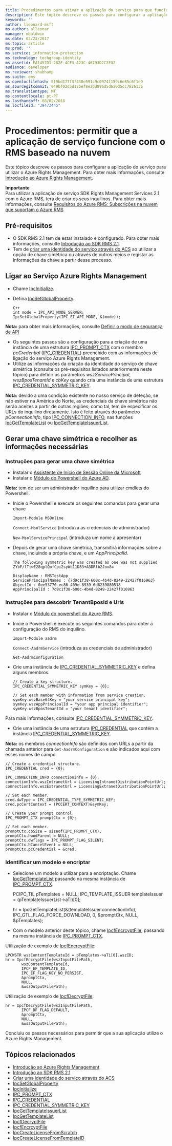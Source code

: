 ```yaml
---
title: Procedimentos para ativar a aplicação do serviço para que funcione com o RMS baseado na nuvem | Azure RMS
description: Este tópico descreve os passos para configurar a aplicação do serviço para utilizar o Azure Rights Management.
keywords: ''
author: lleonard-msft
ms.author: alleonar
manager: mbaldwin
ms.date: 02/23/2017
ms.topic: article
ms.prod: ''
ms.service: information-protection
ms.technology: techgroup-identity
ms.assetid: EA1457D1-282F-4CF3-A23C-46793D2C2F32
audience: developer
ms.reviewer: shubhamp
ms.suite: ems
ms.openlocfilehash: 5f9bd177f3f438e591c9c0974f159c6e85c6f1e9
ms.sourcegitcommit: 949bf02d5d12bef8e26d89ad5d6a0d5cc7826135
ms.translationtype: MT
ms.contentlocale: pt-PT
ms.lasthandoff: 08/02/2018
ms.locfileid: "39473445"
---
```

# <a name="how-to-enable-your-service-application-to-work-with-cloud-based-rms"></a>Procedimentos: permitir que a aplicação de serviço funcione com o RMS baseado na nuvem

Este tópico descreve os passos para configurar a aplicação do serviço para utilizar o Azure Rights Management. Para obter mais informações, consulte [Introdução ao Azure Rights Management](https://technet.microsoft.com/library/jj585016.aspx).

**Importante**  
Para utilizar a aplicação de serviço SDK Rights Management Services 2.1 com o Azure RMS, terá de criar os seus inquilinos. Para obter mais informações, consulte [Requisitos do Azure RMS: Subscrições na nuvem que suportam o Azure RMS](./requirements-subscriptions.md)

## <a name="prerequisites"></a>Pré-requisitos

-   O SDK RMS 2.1 tem de estar instalado e configurado. Para obter mais informações, consulte [Introdução ao SDK RMS 2.1](getting-started-with-ad-rms-2-0.md).
-   Tem de [criar uma identidade do serviço através do ACS](https://msdn.microsoft.com/library/gg185924.aspx) ao utilizar a opção de chave simétrica ou através de outros meios e registar as informações da chave a partir desse processo.

## <a name="connecting-to-the-azure-rights-management-service"></a>Ligar ao Serviço Azure Rights Management

-   Chame [IpcInitialize](https://msdn.microsoft.com/library/jj127295.aspx).
-   Defina [IpcSetGlobalProperty](https://msdn.microsoft.com/library/hh535270.aspx).

        C++
        int mode = IPC_API_MODE_SERVER;
        IpcSetGlobalProperty(IPC_EI_API_MODE, &(mode));


  **Nota:** para obter mais informações, consulte [Definir o modo de segurança de API](setting-the-api-security-mode-api-mode.md)

     
-   Os seguintes passos são a configuração para a criação de uma instância de uma estrutura [IPC\_PROMPT\_CTX](https://msdn.microsoft.com/library/hh535278.aspx) com o membro *pcCredential* ([IPC\_CREDENTIAL](https://msdn.microsoft.com/library/hh535275.aspx)) preenchido com as informações de ligação do serviço Azure Rights Management.
-   Utilize as informações da criação da identidade do serviço de chave simétrica (consulte os pré-requisitos listados anteriormente neste tópico) para definir os parâmetros *wszServicePrincipal*, *wszBposTenantId* e *cbKey* quando cria uma instância de uma estrutura [IPC\_CREDENTIAL\_SYMMETRIC\_KEY](https://msdn.microsoft.com/library/dn133062.aspx).

**Nota:** devido a uma condição existente no nosso serviço de deteção, se não estiver na América do Norte, as credenciais da chave simétrica não serão aceites a partir de outras regiões; como tal, tem de especificar os URLs do inquilino diretamente. Isto é feito através do parâmetro *pConnectionInfo*, tipo [IPC\_CONNECTION\_INFO](https://msdn.microsoft.com/library/hh535274.aspx), nas funções [IpcGetTemplateList](https://msdn.microsoft.com/library/hh535267.aspx) ou [IpcGetTemplateIssuerList](https://msdn.microsoft.com/library/hh535266.aspx).

## <a name="generate-a-symmetric-key-and-collect-the-needed-information"></a>Gerar uma chave simétrica e recolher as informações necessárias

### <a name="instructions-to-generate-a-symmetric-key"></a>Instruções para gerar uma chave simétrica

-   Instalar o [Assistente de Início de Sessão Online da Microsoft](http://go.microsoft.com/fwlink/p/?LinkID=286152)
-   Instalar o [Módulo do Powershell do Azure AD](https://bposast.vo.msecnd.net/MSOPMW/8073.4/amd64/AdministrationConfig-en.msi).

**Nota:** tem de ser um administrador inquilino para utilizar cmdlets do Powershell.

- Inicie o Powershell e execute os seguintes comandos para gerar uma chave

    `Import-Module MSOnline`

    `Connect-MsolService` (introduza as credenciais de administrador)

    `New-MsolServicePrincipal` (introduza um nome a apresentar)

- Depois de gerar uma chave simétrica, transmitirá informações sobre a chave, incluindo a própria chave, e um *AppPrincipalId*.

      The following symmetric key was created as one was not supplied
      ZYbF/lTtwE28qplQofCpi2syWd11D83+A3DRlb2Jnv8=

      DisplayName : RMSTestApp
      ServicePrincipalNames : {7d9c1f38-600c-4b4d-8249-22427f016963}
      ObjectId : 0ee53770-ec86-409e-8939-6d8239880518
      AppPrincipalId : 7d9c1f38-600c-4b4d-8249-22427f016963


### <a name="instructions-to-find-out-tenantbposid-and-urls"></a>Instruções para descobrir **TenantBposId** e **Urls**

-   Instalar o [Módulo do powershell do Azure RMS](https://technet.microsoft.com/library/jj585012.aspx).
-   Inicie o Powershell e execute os seguintes comandos para obter a configuração do RMS do inquilino.

    `Import-Module aadrm`

    `Connect-AadrmService` (introduza as credenciais de administrador)

    `Get-AadrmConfiguration`


- Crie uma instância de [IPC\_CREDENTIAL\_SYMMETRIC\_KEY](https://msdn.microsoft.com/library/dn133062.aspx) e defina alguns membros.

      // Create a key structure.
      IPC_CREDENTIAL_SYMMETRIC_KEY symKey = {0};

      // Set each member with information from service creation.
      symKey.wszBase64Key = "your service principal key";
      symKey.wszAppPrincipalId = "your app principal identifier";
      symKey.wszBposTenantId = "your tenant identifier";


Para mais informações, consulte [IPC\_CREDENTIAL\_SYMMETRIC\_KEY](https://msdn.microsoft.com/library/dn133062.aspx).

-   Crie uma instância de uma estrutura [IPC\_CREDENTIAL](https://msdn.microsoft.com/library/hh535275.aspx) que contém a instância [IPC\_CREDENTIAL\_SYMMETRIC\_KEY](https://msdn.microsoft.com/library/dn133062.aspx).

**Nota:** os membros *connectionInfo* são definidos com URLs a partir da chamada anterior para `Get-AadrmConfiguration` e são indicados aqui com esses nomes de campo.

    // Create a credential structure.
    IPC_CREDENTIAL cred = {0};

    IPC_CONNECTION_INFO connectionInfo = {0};
    connectionInfo.wszIntranetUrl = LicensingIntranetDistributionPointUrl;
    connectionInfo.wszExtranetUrl = LicensingExtranetDistributionPointUrl;

    // Set each member.
    cred.dwType = IPC_CREDENTIAL_TYPE_SYMMETRIC_KEY;
    cred.pcCertContext = (PCCERT_CONTEXT)&symKey;

    // Create your prompt control.
    IPC_PROMPT_CTX promptCtx = {0};

    // Set each member.
    promptCtx.cbSize = sizeof(IPC_PROMPT_CTX);
    promptCtx.hwndParent = NULL;
    promptCtx.dwflags = IPC_PROMPT_FLAG_SILENT;
    promptCtx.hCancelEvent = NULL;
    promptCtx.pcCredential = &cred;

### <a name="identify-a-template-and-then-encrypt"></a>Identificar um modelo e encriptar

-   Selecione um modelo a utilizar para a encriptação.
    Chame [IpcGetTemplateList](https://msdn.microsoft.com/library/hh535267.aspx) passando na mesma instância de [IPC\_PROMPT\_CTX](https://msdn.microsoft.com/library/hh535278.aspx).


    PCIPC_TIL pTemplates = NULL; IPC_TEMPLATE_ISSUER templateIssuer = (pTemplateIssuerList->aTi)[0];

    hr = IpcGetTemplateList(&(templateIssuer.connectionInfo),        IPC_GTL_FLAG_FORCE_DOWNLOAD,        0,        &promptCtx,        NULL,        &pTemplates);


-   Com o modelo anterior deste tópico, chame [IpcfEncrcyptFile](https://msdn.microsoft.com/library/dn133059.aspx), passando na mesma instância de [IPC\_PROMPT\_CTX](https://msdn.microsoft.com/library/hh535278.aspx).

Utilização de exemplo de [IpcfEncrcyptFile](https://msdn.microsoft.com/library/dn133059.aspx):

    LPCWSTR wszContentTemplateId = pTemplates->aTi[0].wszID;
    hr = IpcfEncryptFile(wszInputFilePath,
           wszContentTemplateId,
           IPCF_EF_TEMPLATE_ID,
           IPC_EF_FLAG_KEY_NO_PERSIST,
           &promptCtx,
           NULL,
           &wszOutputFilePath);

Utilização de exemplo de [IpcfDecryptFile](https://msdn.microsoft.com/library/dn133058.aspx):

    hr = IpcfDecryptFile(wszInputFilePath,
           IPCF_DF_FLAG_DEFAULT,
           &promptCtx,
           NULL,
           &wszOutputFilePath);

Concluiu os passos necessários para permitir que a sua aplicação utilize o Azure Rights Management.

## <a name="related-topics"></a>Tópicos relacionados

* [Introdução ao Azure Rights Management](https://technet.microsoft.com/library/jj585016.aspx)
* [Introdução ao SDK RMS 2.1](getting-started-with-ad-rms-2-0.md)
* [Criar uma identidade do serviço através do ACS](https://msdn.microsoft.com/library/gg185924.aspx)
* [IpcSetGlobalProperty](https://msdn.microsoft.com/library/hh535270.aspx)
* [IpcInitialize](https://msdn.microsoft.com/library/jj127295.aspx)
* [IPC\_PROMPT\_CTX](https://msdn.microsoft.com/library/hh535278.aspx)
* [IPC\_CREDENTIAL](https://msdn.microsoft.com/library/hh535275.aspx)
* [IPC\_CREDENTIAL\_SYMMETRIC\_KEY](https://msdn.microsoft.com/library/dn133062.aspx)
* [IpcGetTemplateIssuerList](https://msdn.microsoft.com/library/hh535266.aspx)
* [IpcGetTemplateList](https://msdn.microsoft.com/library/hh535267.aspx)
* [IpcfDecryptFile](https://msdn.microsoft.com/library/dn133058.aspx)
* [IpcfEncrcyptFile](https://msdn.microsoft.com/library/dn133059.aspx)
* [IpcCreateLicenseFromScratch](https://msdn.microsoft.com/library/hh535256.aspx)
* [IpcCreateLicenseFromTemplateID](https://msdn.microsoft.com/library/hh535257.aspx)
